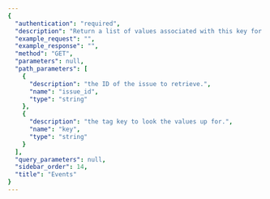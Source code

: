 ```yaml
---
{
  "authentication": "required", 
  "description": "Return a list of values associated with this key for an issue.", 
  "example_request": "", 
  "example_response": "", 
  "method": "GET", 
  "parameters": null, 
  "path_parameters": [
    {
      "description": "the ID of the issue to retrieve.", 
      "name": "issue_id", 
      "type": "string"
    }, 
    {
      "description": "the tag key to look the values up for.", 
      "name": "key", 
      "type": "string"
    }
  ], 
  "query_parameters": null, 
  "sidebar_order": 14, 
  "title": "Events"
}
---
```


